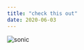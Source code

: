 ```yaml
---
title: "check this out"
date: 2020-06-03
---
```


![sonic](https://i.kym-cdn.com/entries/icons/original/000/030/286/04myp00m7ew21.png)
